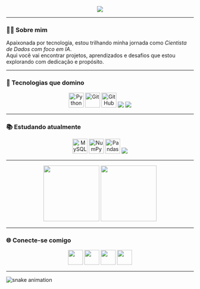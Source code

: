 <div align="center">
  <a href="https://git.io/typing-svg">
    <img src="https://readme-typing-svg.demolab.com?font=Fira+Code&weight=500&size=22&pause=1000&color=8A2BE2&center=true&vCenter=true&random=false&width=950&lines=Oi,+sou+a+Ester!+%F0%9F%91%8B+Seja+bem-vindo(a)+ao+meu+perfil.">
  </a>
</div>

---

### 👩‍💻 Sobre mim

Apaixonada por tecnologia, estou trilhando minha jornada como *Cientista de Dados com foco em IA*.  
Aqui você vai encontrar projetos, aprendizados e desafios que estou explorando com dedicação e propósito.

---

### 🧰 Tecnologias que domino

<div align="center">
  <img src="https://cdn.jsdelivr.net/gh/devicons/devicon/icons/python/python-original.svg" width="40" title="Python"/>
  <img src="https://cdn.jsdelivr.net/gh/devicons/devicon/icons/git/git-original.svg" width="40" title="Git"/>
  <img src="https://cdn.jsdelivr.net/gh/devicons/devicon/icons/github/github-original.svg" width="40" title="GitHub"/>
  <img src="https://img.shields.io/badge/Power%20BI-F2C811?style=for-the-badge&logo=powerbi&logoColor=000" />
  <img src="https://img.shields.io/badge/Excel-217346?style=for-the-badge&logo=microsoft-excel&logoColor=white" />
</div>

---

### 📚 Estudando atualmente

<div align="center">
  <img src="https://cdn.jsdelivr.net/gh/devicons/devicon/icons/mysql/mysql-original.svg" width="40" title="MySQL"/>
  <img src="https://cdn.jsdelivr.net/gh/devicons/devicon/icons/numpy/numpy-original.svg" width="40" title="NumPy"/>
  <img src="https://cdn.jsdelivr.net/gh/devicons/devicon/icons/pandas/pandas-original.svg" width="40" title="Pandas"/>
  <img src="https://img.shields.io/badge/Estatística-40464F?style=for-the-badge&logo=chartdotjs&logoColor=white" />
</div>

---

<div align="center">
  <img src="https://github-readme-stats.vercel.app/api?username=ester-fernandes&show_icons=true&theme=midnight-purple&count_private=true&locale=pt-br" height="150"/>
  <img src="https://github-readme-stats.vercel.app/api/top-langs?username=ester-fernandes&layout=compact&theme=midnight-purple&langs_count=6" height="150"/>
</div>

---

### 🌐 Conecte-se comigo

<div align="center">
  <a href="https://www.linkedin.com/in/esterfb-brito/"><img src="https://cdn.jsdelivr.net/gh/devicons/devicon/icons/linkedin/linkedin-original.svg" width="40" /></a>
  <a href="mailto:esterfbbrito@outlook.com"><img src="https://img.icons8.com/fluency/48/gmail-new.png" width="40" /></a>
  <a href="https://wa.me/55992622703?text=Olá!%20"><img src="https://img.icons8.com/color/48/whatsapp--v1.png" width="40" /></a>
  <a href="https://www.instagram.com/ester.data/"><img src="https://img.icons8.com/fluency/48/instagram-new.png" width="40" /></a>
</div>

---

<picture>
  <source media="(prefers-color-scheme: dark)" srcset="https://raw.githubusercontent.com/LoohSilva/LoohSilva/output/github-contribution-grid-snake-dark.svg">
  <source media="(prefers-color-scheme: light)" srcset="https://raw.githubusercontent.com/LoohSilva/LoohSilva/output/github-contribution-grid-snake.svg">
  <img alt="snake animation" src="https://raw.githubusercontent.com/LoohSilva/LoohSilva/output/github-contribution-grid-snake.svg">
</picture>
